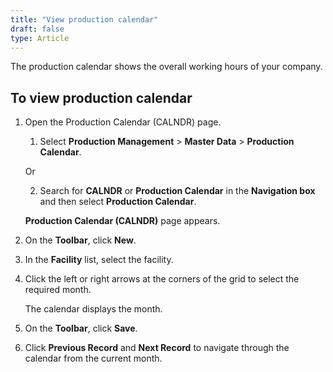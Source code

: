 ```yaml
---
title: "View production calendar"
draft: false
type: Article
---
```


The production calendar shows the overall working hours of your company.

## To view production calendar

1. Open the Production Calendar (CALNDR) page.

    1. Select **Production Management** > **Master Data** > **Production Calendar**.

    Or

    2. Search for **CALNDR** or **Production Calendar** in the **Navigation box** and then select **Production Calendar**.

    **Production Calendar (CALNDR)**  page appears.

2. On the **Toolbar**, click **New**.

3. In the **Facility** list, select the facility.

4. Click the left or right arrows at the corners of the grid to select the required month.

    The calendar displays the month.

5. On the **Toolbar**, click **Save**.

6. Click **Previous Record** and **Next Record** to navigate through the calendar from the current month.

​